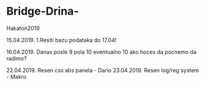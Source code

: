 # Bridge-Drina-
Hakaton2019 

15.04.2019.
1.Resiti bazu podataka do 17.04!
 
16.04.2019.
Danas posle 9 pola 10 eventualno 10 ako hoces da pocnemo da radimo?

22.04.2019. Resen css abs panela - Dario
23.04.2019. Resen log/reg system - Makro

